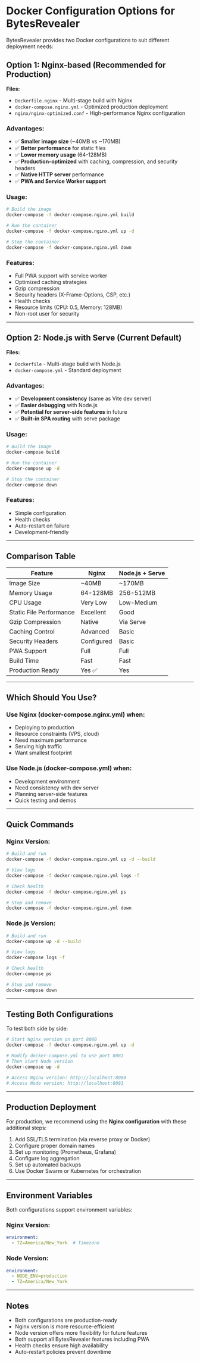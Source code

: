 # Docker Configuration Options for BytesRevealer

BytesRevealer provides two Docker configurations to suit different deployment needs:

## Option 1: Nginx-based (Recommended for Production)

**Files:**
- `Dockerfile.nginx` - Multi-stage build with Nginx
- `docker-compose.nginx.yml` - Optimized production deployment
- `nginx/nginx-optimized.conf` - High-performance Nginx configuration

### Advantages:
- ✅ **Smaller image size** (~40MB vs ~170MB)
- ✅ **Better performance** for static files
- ✅ **Lower memory usage** (64-128MB)
- ✅ **Production-optimized** with caching, compression, and security headers
- ✅ **Native HTTP server** performance
- ✅ **PWA and Service Worker support**

### Usage:
```bash
# Build the image
docker-compose -f docker-compose.nginx.yml build

# Run the container
docker-compose -f docker-compose.nginx.yml up -d

# Stop the container
docker-compose -f docker-compose.nginx.yml down
```

### Features:
- Full PWA support with service worker
- Optimized caching strategies
- Gzip compression
- Security headers (X-Frame-Options, CSP, etc.)
- Health checks
- Resource limits (CPU: 0.5, Memory: 128MB)
- Non-root user for security

---

## Option 2: Node.js with Serve (Current Default)

**Files:**
- `Dockerfile` - Multi-stage build with Node.js
- `docker-compose.yml` - Standard deployment

### Advantages:
- ✅ **Development consistency** (same as Vite dev server)
- ✅ **Easier debugging** with Node.js
- ✅ **Potential for server-side features** in future
- ✅ **Built-in SPA routing** with serve package

### Usage:
```bash
# Build the image
docker-compose build

# Run the container
docker-compose up -d

# Stop the container
docker-compose down
```

### Features:
- Simple configuration
- Health checks
- Auto-restart on failure
- Development-friendly

---

## Comparison Table

| Feature | Nginx | Node.js + Serve |
|---------|-------|-----------------|
| Image Size | ~40MB | ~170MB |
| Memory Usage | 64-128MB | 256-512MB |
| CPU Usage | Very Low | Low-Medium |
| Static File Performance | Excellent | Good |
| Gzip Compression | Native | Via Serve |
| Caching Control | Advanced | Basic |
| Security Headers | Configured | Basic |
| PWA Support | Full | Full |
| Build Time | Fast | Fast |
| Production Ready | Yes ✅ | Yes |

---

## Which Should You Use?

### Use **Nginx** (docker-compose.nginx.yml) when:
- Deploying to production
- Resource constraints (VPS, cloud)
- Need maximum performance
- Serving high traffic
- Want smallest footprint

### Use **Node.js** (docker-compose.yml) when:
- Development environment
- Need consistency with dev server
- Planning server-side features
- Quick testing and demos

---

## Quick Commands

### Nginx Version:
```bash
# Build and run
docker-compose -f docker-compose.nginx.yml up -d --build

# View logs
docker-compose -f docker-compose.nginx.yml logs -f

# Check health
docker-compose -f docker-compose.nginx.yml ps

# Stop and remove
docker-compose -f docker-compose.nginx.yml down
```

### Node.js Version:
```bash
# Build and run
docker-compose up -d --build

# View logs
docker-compose logs -f

# Check health
docker-compose ps

# Stop and remove
docker-compose down
```

---

## Testing Both Configurations

To test both side by side:

```bash
# Start Nginx version on port 8080
docker-compose -f docker-compose.nginx.yml up -d

# Modify docker-compose.yml to use port 8081
# Then start Node version
docker-compose up -d

# Access Nginx version: http://localhost:8080
# Access Node version: http://localhost:8081
```

---

## Production Deployment

For production, we recommend using the **Nginx configuration** with these additional steps:

1. Add SSL/TLS termination (via reverse proxy or Docker)
2. Configure proper domain names
3. Set up monitoring (Prometheus, Grafana)
4. Configure log aggregation
5. Set up automated backups
6. Use Docker Swarm or Kubernetes for orchestration

---

## Environment Variables

Both configurations support environment variables:

### Nginx Version:
```yaml
environment:
  - TZ=America/New_York  # Timezone
```

### Node Version:
```yaml
environment:
  - NODE_ENV=production
  - TZ=America/New_York
```

---

## Notes

- Both configurations are production-ready
- Nginx version is more resource-efficient
- Node version offers more flexibility for future features
- Both support all BytesRevealer features including PWA
- Health checks ensure high availability
- Auto-restart policies prevent downtime